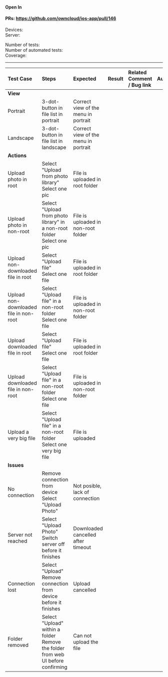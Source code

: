 #### Open In 

#### PRs: https://github.com/owncloud/ios-app/pull/146

Devices: <br>
Server: 

Number of tests: <br>
Number of automated tests: <br>
Coverage: <br>


---

 
| Test Case | Steps | Expected | Result | Related Comment / Bug link | Automated |
| :-------- | :---- | :------- | :----: | :------------------------- | :-------: |
|**View**||||||
| Portrait | 3-dot-button in file list in portrait | Correct view of the menu in portrait | | | |
| Landscape | 3-dot-button in file list in landscape | Correct view of the menu in portrait | | | |
|**Actions**||||||
| Upload photo in root | Select "Upload from photo library"<br>Select one pic| File is uploaded in root folder| | |
| Upload photo in non-root | Select "Upload from photo library" in a non-root folder<br>Select one pic| File is uploaded in non-root folder| | |
| Upload non-downloaded file in root | Select "Upload file"<br>Select one file| File is uploaded in root folder| | |
| Upload non-downloaded file in non-root | Select "Upload file" in a non-root folder<br>Select one file| File is uploaded in non-root folder| | |
| Upload downloaded file in root | Select "Upload file"<br>Select one file| File is uploaded in root folder| | |
| Upload downloaded file in non-root | Select "Upload file" in a non-root folder<br>Select one file| File is uploaded in non-root folder| | |
| Upload a very big file | Select "Upload file" in a non-root folder<br>Select one very big file| File is uploaded | | |
|**Issues**||||||
| No connection | Remove connection from device<br>Select "Upload Photo" | Not posible, lack of connection | | |
| Server not reached | Select "Upload Photo"<br>Switch server off before it finishes| Downloaded cancelled after timeout | | |
| Connection lost | Select "Upload"<br>Remove connection from device before it finishes| Upload cancelled | | |
| Folder removed | Select "Upload" within a folder<br>Remove the folder from web UI before confirming| Can not upload the file | | |
